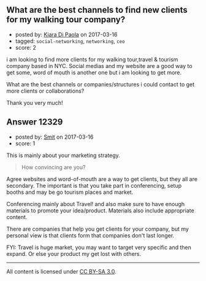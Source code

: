 ## What are the best channels to find new clients for my walking tour company?

- posted by: [Kiara Di Paola](https://stackexchange.com/users/10470803/kiara-di-paola) on 2017-03-16
- tagged: `social-networking`, `networking`, `ceo`
- score: 2

i am looking to find more clients for my walking tour,travel & tourism company based in NYC.
Social medias and my website are a good way to get some, word of mouth is another one but i am looking to get more.

What are the best channels or companies/structures i could contact to get more clients or collaborations?

Thank you very much!


## Answer 12329

- posted by: [Smit](https://stackexchange.com/users/7665731/smit) on 2017-03-16
- score: 1

This is mainly about your marketing strategy. 

> How convincing are you?

Agree websites and word-of-mouth are a way to get clients, but they all are secondary. The important is that you take part in conferencing, setup booths and may be go tourism places and market.

Conferencing mainly about Travel! and also make sure to have enough materials to promote your idea/product. Materials also include appropriate content.

There are companies that help you get clients for your company, but my personal view is that clients form that companies don't last longer. 

FYI: Travel is huge market, you may want to target very specific and then expand. Or else your product my get lost with others.



---

All content is licensed under [CC BY-SA 3.0](https://creativecommons.org/licenses/by-sa/3.0/).
